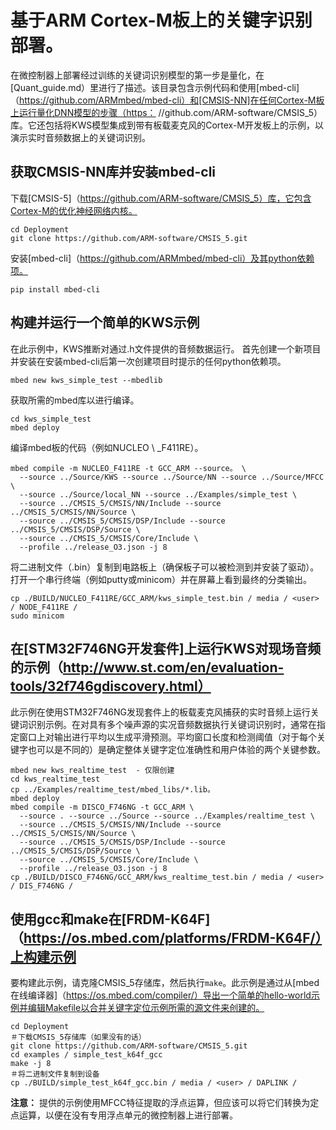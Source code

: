 # 基于ARM Cortex-M板上的关键字识别部署。
在微控制器上部署经过训练的关键词识别模型的第一步是量化，在[Quant_guide.md）里进行了描述。该目录包含示例代码和使用[mbed-cli]（https://github.com/ARMmbed/mbed-cli）和[CMSIS-NN]在任何Cortex-M板上运行量化DNN模型的步骤（https： //github.com/ARM-software/CMSIS_5）库。它还包括将KWS模型集成到带有板载麦克风的Cortex-M开发板上的示例，以演示实时音频数据上的关键词识别。

## 获取CMSIS-NN库并安装mbed-cli
下载[CMSIS-5]（https://github.com/ARM-software/CMSIS_5）库，它包含Cortex-M的优化神经网络内核。
```
cd Deployment
git clone https://github.com/ARM-software/CMSIS_5.git
```
安装[mbed-cli]（https://github.com/ARMmbed/mbed-cli）及其python依赖项。
```庆典
pip install mbed-cli
```
## 构建并运行一个简单的KWS示例
在此示例中，KWS推断对通过.h文件提供的音频数据运行。
首先创建一个新项目并安装在安装mbed-cli后第一次创建项目时提示的任何python依赖项。
```
mbed new kws_simple_test --mbedlib
```
获取所需的mbed库以进行编译。
```
cd kws_simple_test
mbed deploy
```
编译mbed板的代码（例如NUCLEO \ _F411RE）。
```
mbed compile -m NUCLEO_F411RE -t GCC_ARM --source。 \
  --source ../Source/KWS --source ../Source/NN --source ../Source/MFCC \
  --source ../Source/local_NN --source ../Examples/simple_test \
  --source ../CMSIS_5/CMSIS/NN/Include --source ../CMSIS_5/CMSIS/NN/Source \
  --source ../CMSIS_5/CMSIS/DSP/Include --source ../CMSIS_5/CMSIS/DSP/Source \
  --source ../CMSIS_5/CMSIS/Core/Include \
  --profile ../release_O3.json -j 8
```
将二进制文件（.bin）复制到电路板上（确保板子可以被检测到并安装了驱动）。打开一个串行终端（例如putty或minicom）并在屏幕上看到最终的分类输出。
```
cp ./BUILD/NUCLEO_F411RE/GCC_ARM/kws_simple_test.bin / media / <user> / NODE_F411RE /
sudo minicom
```
## 在[STM32F746NG开发套件]上运行KWS对现场音频的示例（http://www.st.com/en/evaluation-tools/32f746gdiscovery.html）
此示例在使用STM32F746NG发现套件上的板载麦克风捕获的实时音频上运行关键词识别示例。在对具有多个噪声源的实况音频数据执行关键词识别时，通常在指定窗口上对输出进行平均以生成平滑预测。平均窗口长度和检测阈值（对于每个关键字也可以是不同的）是确定整体关键字定位准确性和用户体验的两个关键参数。
```
mbed new kws_realtime_test  - 仅限创建
cd kws_realtime_test
cp ../Examples/realtime_test/mbed_libs/*.lib。
mbed deploy
mbed compile -m DISCO_F746NG -t GCC_ARM \
  --source . --source ../Source --source ../Examples/realtime_test \
  --source ../CMSIS_5/CMSIS/NN/Include --source ../CMSIS_5/CMSIS/NN/Source \
  --source ../CMSIS_5/CMSIS/DSP/Include --source ../CMSIS_5/CMSIS/DSP/Source \
  --source ../CMSIS_5/CMSIS/Core/Include \
  --profile ../release_O3.json -j 8
cp ./BUILD/DISCO_F746NG/GCC_ARM/kws_realtime_test.bin / media / <user> / DIS_F746NG /
```
## 使用gcc和make在[FRDM-K64F]（https://os.mbed.com/platforms/FRDM-K64F/）上构建示例
要构建此示例，请克隆CMSIS_5存储库，然后执行`make`。此示例是通过从[mbed在线编译器]（https://os.mbed.com/compiler/）导出一个简单的hello-world示例并编辑Makefile以合并关键字定位示例所需的源文件来创建的。
```
cd Deployment
＃下载CMSIS_5存储库（如果没有的话）
git clone https://github.com/ARM-software/CMSIS_5.git
cd examples / simple_test_k64f_gcc
make -j 8
＃将二进制文件复制到设备
cp ./BUILD/simple_test_k64f_gcc.bin / media / <user> / DAPLINK /
```
**注意：** 提供的示例使用MFCC特征提取的浮点运算，但应该可以将它们转换为定点运算，以便在没有专用浮点单元的微控制器上进行部署。
